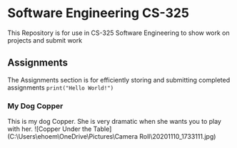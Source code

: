 # Software Engineering CS-325

This Repository is for use in CS-325 Software Engineering to show work on projects and submit work

## Assignments

The Assignments section is for efficiently storing and submitting completed assignments
<code>print("Hello World!")</code>

### My Dog Copper

This is my dog Copper. She is very dramatic when she wants you to play with her.
![Copper Under the Table](C:\Users\ehoem\OneDrive\Pictures\Camera Roll\20201110_1733111.jpg)
